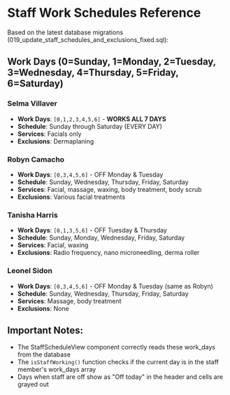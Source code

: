 # Staff Work Schedules Reference

Based on the latest database migrations (019_update_staff_schedules_and_exclusions_fixed.sql):

## Work Days (0=Sunday, 1=Monday, 2=Tuesday, 3=Wednesday, 4=Thursday, 5=Friday, 6=Saturday)

### Selma Villaver
- **Work Days**: `[0,1,2,3,4,5,6]` - **WORKS ALL 7 DAYS**
- **Schedule**: Sunday through Saturday (EVERY DAY)
- **Services**: Facials only
- **Exclusions**: Dermaplaning

### Robyn Camacho  
- **Work Days**: `[0,3,4,5,6]` - OFF Monday & Tuesday
- **Schedule**: Sunday, Wednesday, Thursday, Friday, Saturday
- **Services**: Facial, massage, waxing, body treatment, body scrub
- **Exclusions**: Various facial treatments

### Tanisha Harris
- **Work Days**: `[0,1,3,5,6]` - OFF Tuesday & Thursday  
- **Schedule**: Sunday, Monday, Wednesday, Friday, Saturday
- **Services**: Facial, waxing
- **Exclusions**: Radio frequency, nano microneedling, derma roller

### Leonel Sidon
- **Work Days**: `[0,3,4,5,6]` - OFF Monday & Tuesday (same as Robyn)
- **Schedule**: Sunday, Wednesday, Thursday, Friday, Saturday
- **Services**: Massage, body treatment
- **Exclusions**: None

## Important Notes:
- The StaffScheduleView component correctly reads these work_days from the database
- The `isStaffWorking()` function checks if the current day is in the staff member's work_days array
- Days when staff are off show as "Off today" in the header and cells are grayed out